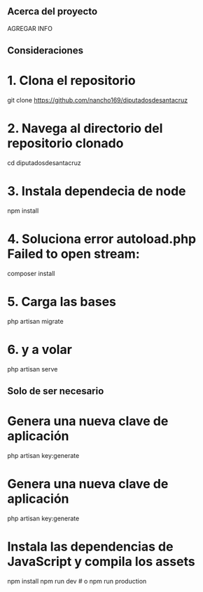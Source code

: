 ## Acerca del proyecto

AGREGAR INFO


## Consideraciones

# 1. Clona el repositorio
git clone https://github.com/nancho169/diputadosdesantacruz

# 2. Navega al directorio del repositorio clonado
cd diputadosdesantacruz

# 3. Instala dependecia de node
npm install

# 4. Soluciona error autoload.php Failed to open stream:
composer install

# 5. Carga las bases
php artisan migrate

# 6. y a volar
php artisan serve


## Solo de ser necesario
# Genera una nueva clave de aplicación
php artisan key:generate

# Genera una nueva clave de aplicación
php artisan key:generate

# Instala las dependencias de JavaScript y compila los assets
npm install
npm run dev  # o npm run production


